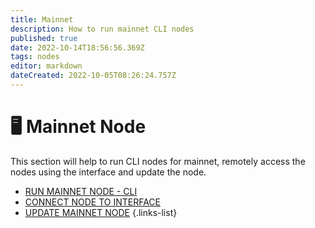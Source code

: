 ```yaml
---
title: Mainnet
description: How to run mainnet CLI nodes
published: true
date: 2022-10-14T18:56:56.369Z
tags: nodes
editor: markdown
dateCreated: 2022-10-05T08:26:24.757Z
---
```


# 🖥 Mainnet Node

This section will help to run CLI nodes for mainnet, remotely access the nodes using the interface and update the node.


- [RUN MAINNET NODE - CLI](/mainnet/nodes/run-a-mainnet-node-cli)
- [CONNECT NODE TO INTERFACE](/mainnet/nodes/connect-node-to-interface)
- [UPDATE MAINNET NODE](/mainnet/nodes/update-mainnet-node)
{.links-list}